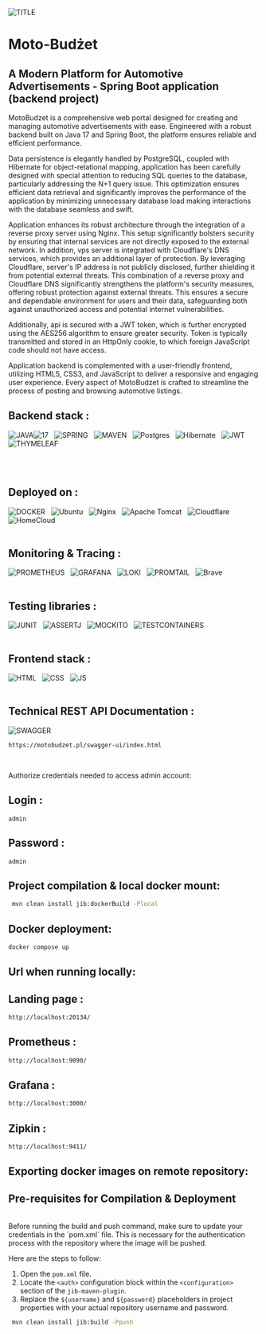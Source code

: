 
![TITLE](https://img.shields.io/badge/MotoBudzetAPI%20-%20v1.0-blue) <br>
# Moto-Budżet
## A Modern Platform for Automotive Advertisements - Spring Boot application (backend project)

MotoBudzet is a comprehensive web portal designed for creating and managing automotive advertisements with ease. 
Engineered with a robust backend built on Java 17 and Spring Boot, the platform ensures reliable and efficient performance. 

Data persistence is elegantly handled by PostgreSQL, coupled with Hibernate for object-relational mapping, application
has been carefully designed with special attention to reducing SQL queries to the database, particularly addressing
the N+1 query issue. This optimization ensures efficient data retrieval and significantly improves the performance of the
application by minimizing unnecessary database load making interactions with the database seamless and swift.

Application enhances its robust architecture through the integration of a reverse proxy server using Nginx. 
This setup significantly bolsters security by ensuring that internal services are not directly exposed to the external network. 
In addition, vps server is integrated with Cloudflare's DNS services, which provides an additional layer of protection. 
By leveraging Cloudflare, server's IP address is not publicly disclosed, further shielding it from potential external threats.
This combination of a reverse proxy and Cloudflare DNS significantly strengthens the platform's security measures, 
offering robust protection against external threats. This ensures a secure and dependable environment for users and their data,
safeguarding both against unauthorized access and potential internet vulnerabilities.


Additionally, api is secured with a JWT token, which is further encrypted using the AES256 algorithm to ensure greater security. 
Token is typically transmitted and stored in an HttpOnly cookie, to which foreign JavaScript code should not have access.


Application backend is complemented with a user-friendly frontend, utilizing HTML5, CSS3, and JavaScript
to deliver a responsive and engaging user experience. Every aspect of MotoBudzet is crafted to streamline the 
process of posting and browsing automotive listings.


## Backend stack : <br>


[//]: # (![JAVA17]&#40;https://img.shields.io/badge/17-Java-orange?style=for-the-badge&#41; &nbsp;)
![JAVA](https://img.shields.io/badge/Java-orange?style=for-the-badge)![17](https://img.shields.io/badge/17-gray?style=for-the-badge) &nbsp;
![SPRING](https://img.shields.io/badge/Spring_Boot-F2F4F9?style=for-the-badge&logo=spring) &nbsp;
![MAVEN](https://img.shields.io/badge/maven-C71A36?style=for-the-badge&logo=apachemaven&logoColor=white) &nbsp;
![Postgres](https://img.shields.io/badge/postgres-%23316192.svg?style=for-the-badge&logo=postgresql&logoColor=white)  &nbsp;
![Hibernate](https://img.shields.io/badge/Hibernate-59666C?style=for-the-badge&logo=Hibernate&logoColor=white)  &nbsp;
![JWT](https://img.shields.io/badge/JWT-000000?style=for-the-badge&logo=JSON%20web%20tokens&logoColor=white)  &nbsp;
![THYMELEAF](https://img.shields.io/badge/Thymeleaf-%23005C0F.svg?style=for-the-badge&logo=Thymeleaf&logoColor=white)  &nbsp;

[//]: # (![YAML]&#40;https://img.shields.io/badge/yaml-%23ffffff.svg?style=for-the-badge&logo=yaml&logoColor=151515&#41;  &nbsp;)
[//]: # (![JSON]&#40;https://img.shields.io/badge/json-5E5C5C?style=for-the-badge&logo=json&logoColor=white&#41;  &nbsp;)
<br><br>
## Deployed on :<br>
![DOCKER](https://img.shields.io/badge/Docker-2CA5E0?style=for-the-badge&logo=docker&logoColor=white) &nbsp;
![Ubuntu](https://img.shields.io/badge/Ubuntu-E95420?style=for-the-badge&logo=ubuntu&logoColor=white) &nbsp;
![Nginx](https://img.shields.io/badge/nginx-%23009639.svg?style=for-the-badge&logo=nginx&logoColor=white) &nbsp;
![Apache Tomcat](https://img.shields.io/badge/apache%20tomcat-%23F8DC75.svg?style=for-the-badge&logo=apache-tomcat&logoColor=black) &nbsp;
![Cloudflare](https://img.shields.io/badge/Cloudflare-F38020?style=for-the-badge&logo=Cloudflare&logoColor=white) &nbsp;
![HomeCloud](https://img.shields.io/badge/HomeCLOUD.pl-white?style=for-the-badge&logo=Cloudflare&logoColor=red) &nbsp;
<br><br>
## Monitoring & Tracing : <br>
![PROMETHEUS](https://img.shields.io/badge/Prometheus-000000?style=for-the-badge&logo=prometheus&labelColor=00000)  &nbsp;
![GRAFANA](https://img.shields.io/badge/Grafana-black?style=for-the-badge&logo=grafana&logoColor=orange) &nbsp;
![LOKI](https://img.shields.io/badge/loki-black?style=for-the-badge&logo=grafana&logoColor=orange) &nbsp;
![PROMTAIL](https://img.shields.io/badge/promtail-black?style=for-the-badge&logo=grafana&logoColor=orange) &nbsp;
![Brave](https://img.shields.io/badge/Brave-FB542B?style=for-the-badge&logo=Brave&logoColor=white) &nbsp;
<br><br>
## Testing libraries :<br>
![JUNIT](https://img.shields.io/badge/Junit5-25A162?style=for-the-badge&logo=junit5&logoColor=white) &nbsp;
![ASSERTJ](https://img.shields.io/badge/AssertJ-25A162?style=for-the-badge) &nbsp;
![MOCKITO](https://img.shields.io/badge/Mockito-78A641?style=for-the-badge) &nbsp;
![TESTCONTAINERS](https://img.shields.io/badge/Testcontainers-9B489A?style=for-the-badge) &nbsp;
<br><br>
## Frontend stack :<br>
![HTML](https://img.shields.io/badge/HTML5-E34F26?style=for-the-badge&logo=html5&logoColor=white) &nbsp;
![CSS](https://img.shields.io/badge/CSS3-1572B6?style=for-the-badge&logo=css3&logoColor=white) &nbsp;
![JS](https://img.shields.io/badge/javascript-%23323330.svg?style=for-the-badge&logo=javascript&logoColor=%23F7DF1E)
<br><br>
## Technical REST API Documentation :<br>
![SWAGGER](https://img.shields.io/badge/-Swagger-%23Clojure?style=for-the-badge&logo=swagger&logoColor=white)

```
https://motobudzet.pl/swagger-ui/index.html 
```

<br>

Authorize credentials needed to access admin account:
## Login : 
```
admin
```
## Password : 
```
admin
```

## Project compilation & local docker mount: 
```bash
 mvn clean install jib:dockerBuild -Plocal
```

## Docker deployment:
```bash
docker compose up
```
## Url when running locally:
## Landing page :
```bash
http://localhost:20134/
```
## Prometheus :
```bash
http://localhost:9090/
```
## Grafana :
```bash
http://localhost:3000/
```
## Zipkin :
```bash
http://localhost:9411/
```



## Exporting docker images on remote repository:
## Pre-requisites for Compilation & Deployment
<br>
Before running the build and push command, make sure to update your credentials in the `pom.xml` file. This is necessary for the authentication process with the repository where the image will be pushed.

Here are the steps to follow:

1. Open the `pom.xml` file.
2. Locate the `<auth>` configuration block within the `<configuration>` section of the `jib-maven-plugin`.
3. Replace the `${username}` and `${password}` placeholders in project properties with your actual repository username and password.

```bash
 mvn clean install jib:build -Ppush
```


